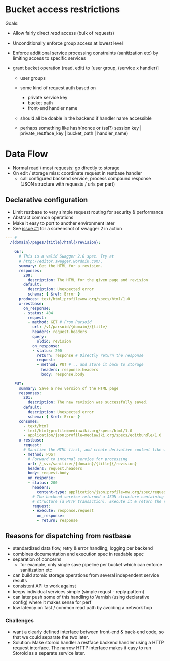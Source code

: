 # Bucket access restrictions
Goals: 
- Allow fairly direct *read* access (bulk of requests)
- Unconditionally enforce group access at lowest level
- Enforce additional service processing constraints (sanitization etc) by
  limiting access to specific services

- grant bucket operation (read, edit) to [user group, (service x handler)]
    - user groups
    - some kind of request auth based on
        - private service key
        - bucket path
        - front-end handler name
        
    - should all be doable in the backend if handler name accessible
    - perhaps something like 
      hash(nonce or (ssl?) session key | private_restface_key | bucket_path | handler_name)


# Data Flow
- Normal read / most requests: go directly to storage
- On edit / storage miss: coordinate request in restbase handler
    - call configured backend service, process compound response (JSON
      structure with requests / urls per part)

## Declarative configuration
- Limit restbase to very simple request routing for security & performance
- Abstract common operations
- Make it easy to port to another environment later
- See [issue #1](https://github.com/gwicke/restbase/issues/1) for a screenshot
  of swagger 2 in action

```yaml
--- # 
  /{domain}/pages/{title}/html{/revision}:
  
    GET:
      # This is a valid Swagger 2.0 spec. Try at
      # http://editor.swagger.wordnik.com/.
      summary: Get the HTML for a revision.
      responses:
        200:
          description: The HTML for the given page and revision
        default:
          description: Unexpected error
          schema: { $ref: Error }
      produces: text/html;profile=mw.org/specs/html/1.0
      x-restbase:
        on_response:
        - status: 404
          request:
          - method: GET # From Parsoid
            url: /v1/parsoid/{domain}/{title}
            headers: request.headers
            query:
              oldid: revision
            on_response:
            - status: 200
              return: response # Directly return the response
              request:
              - method: PUT # .. and store it back to storage
                headers: response.headers
                body: response.body
    
    PUT:
      summary: Save a new version of the HTML page
      responses:
        201:
          description: The new revision was successfully saved.
        default:
          description: Unexpected error
          schema: { $ref: Error }
      consumes:
        - text/html
        - text/html;profile=mediawiki.org/specs/html/1.0
        - application/json;profile=mediawiki.org/specs/editbundle/1.0
      x-restbase:
        request: 
        # Sanitize the HTML first, and create derivative content like wikitext
        - method: POST
          # Forward to internal service for processing
          url: /_svc/sanitizer/{domain}/{title}{/revision}
          headers: request.headers
          body: request.body
          on_response:
          - status: 200
            headers:
              content-type: application/json;profile=mw.org/spec/requests
            # The backend service returned a JSON structure containing a request
            # structure (a HTTP transaction). Execute it & return the response.
            request:
            - execute: response.request
              on_response:
              - return: response
```

## Reasons for dispatching from restbase
- standardized data flow, retry & error handling, logging per backend
- combines documentation and execution spec in readable spec
- separation of concerns
    - for example, only single save pipeline per bucket which can enforce
      sanitization etc
- can build atomic storage operations from several independent service results
- consistent API to work against
- keeps individual services simple (simple requst - reply pattern)
- can later push some of this handling to Varnish (using declarative config)
  where it makes sense for perf
- low latency on fast / common read path by avoiding a network hop

### Challenges
- want a clearly defined interface between front-end & back-end code, so that
  we could separate the two later.
- Solution: Make storoid handler a restface backend handler using a HTTP
  request interface. The narrow HTTP interface makes it easy to run Storoid as
  a separate service later.



